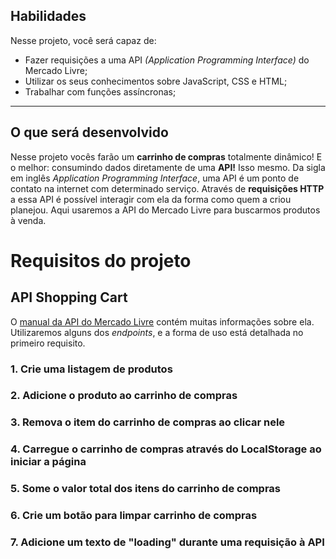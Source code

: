 ## Habilidades

Nesse projeto, você será capaz de:

- Fazer requisições a uma API *(Application Programming Interface)* do Mercado Livre;
- Utilizar os seus conhecimentos sobre JavaScript, CSS e HTML;
- Trabalhar com funções assíncronas;

---

## O que será desenvolvido

Nesse projeto vocês farão um **carrinho de compras** totalmente dinâmico! E o melhor: consumindo dados diretamente de uma **API!** Isso mesmo. Da sigla em inglês _Application Programming Interface_, uma API é um ponto de contato na internet com determinado serviço. Através de **requisições HTTP** a essa API é possível interagir com ela da forma como quem a criou planejou. Aqui usaremos a API do Mercado Livre para buscarmos produtos à venda.

# Requisitos do projeto

## API Shopping Cart

O [manual da API do Mercado Livre](https://developers.mercadolivre.com.br/pt_br/itens-e-buscas) contém muitas informações sobre ela. Utilizaremos alguns dos _endpoints_, e a forma de uso está detalhada no primeiro requisito.

### 1. Crie uma listagem de produtos

### 2. Adicione o produto ao carrinho de compras

### 3. Remova o item do carrinho de compras ao clicar nele

### 4. Carregue o carrinho de compras através do **LocalStorage** ao iniciar a página

### 5. Some o valor total dos itens do carrinho de compras

### 6. Crie um botão para limpar carrinho de compras

### 7. Adicione um texto de "loading" durante uma requisição à API
